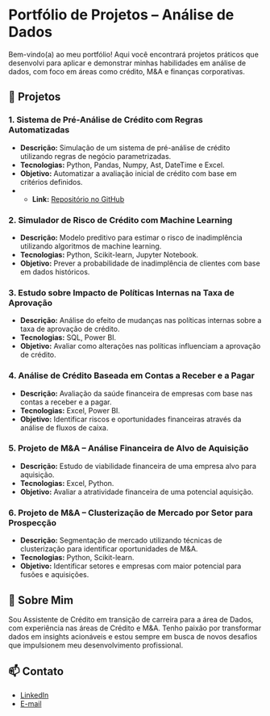# Portfólio de Projetos – Análise de Dados

Bem-vindo(a) ao meu portfólio! Aqui você encontrará projetos práticos que desenvolvi para aplicar e demonstrar minhas habilidades em análise de dados, com foco em áreas como crédito, M&A e finanças corporativas.

## 📂 Projetos

### 1. Sistema de Pré-Análise de Crédito com Regras Automatizadas

* **Descrição:** Simulação de um sistema de pré-análise de crédito utilizando regras de negócio parametrizadas.
* **Tecnologias:** Python, Pandas, Numpy, Ast, DateTime e Excel.
* **Objetivo:** Automatizar a avaliação inicial de crédito com base em critérios definidos.
* * **Link:** [Repositório no GitHub](https://github.com/sophia-michels2002/portfolio-analista-dados/blob/main/pre-analise-credito)

### 2. Simulador de Risco de Crédito com Machine Learning

* **Descrição:** Modelo preditivo para estimar o risco de inadimplência utilizando algoritmos de machine learning.
* **Tecnologias:** Python, Scikit-learn, Jupyter Notebook.
* **Objetivo:** Prever a probabilidade de inadimplência de clientes com base em dados históricos.

### 3. Estudo sobre Impacto de Políticas Internas na Taxa de Aprovação

* **Descrição:** Análise do efeito de mudanças nas políticas internas sobre a taxa de aprovação de crédito.
* **Tecnologias:** SQL, Power BI.
* **Objetivo:** Avaliar como alterações nas políticas influenciam a aprovação de crédito.

### 4. Análise de Crédito Baseada em Contas a Receber e a Pagar

* **Descrição:** Avaliação da saúde financeira de empresas com base nas contas a receber e a pagar.
* **Tecnologias:** Excel, Power BI.
* **Objetivo:** Identificar riscos e oportunidades financeiras através da análise de fluxos de caixa.

### 5. Projeto de M\&A – Análise Financeira de Alvo de Aquisição

* **Descrição:** Estudo de viabilidade financeira de uma empresa alvo para aquisição.
* **Tecnologias:** Excel, Python.
* **Objetivo:** Avaliar a atratividade financeira de uma potencial aquisição.

### 6. Projeto de M\&A – Clusterização de Mercado por Setor para Prospecção

* **Descrição:** Segmentação de mercado utilizando técnicas de clusterização para identificar oportunidades de M\&A.
* **Tecnologias:** Python, Scikit-learn.
* **Objetivo:** Identificar setores e empresas com maior potencial para fusões e aquisições.

## 🧠 Sobre Mim

Sou Assistente de Crédito em transição de carreira para a área de Dados, com experiência nas áreas de Crédito e M&A. Tenho paixão por transformar dados em insights acionáveis e estou sempre em busca de novos desafios que impulsionem meu desenvolvimento profissional.

## 📫 Contato

* [LinkedIn](https://www.linkedin.com/in/sophia-michels/)
* [E-mail](mailto:michels.sophi@gmail.com)
